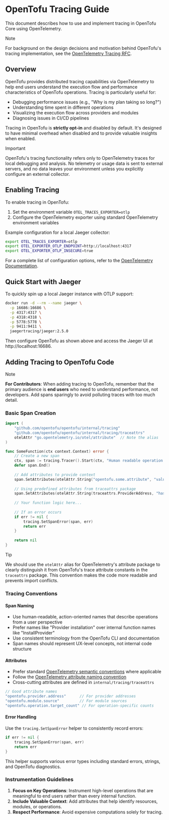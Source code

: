 # OpenTofu Tracing Guide

This document describes how to use and implement tracing in OpenTofu Core using OpenTelemetry.

> [!NOTE]  
> For background on the design decisions and motivation behind OpenTofu's tracing implementation, see the [OpenTelemetry Tracing RFC](https://github.com/opentofu/opentofu/blob/main/rfc/20250129-Tracing-For-Extra-Context.md).

## Overview

OpenTofu provides distributed tracing capabilities via OpenTelemetry to help end users understand the execution flow and performance characteristics of OpenTofu operations. Tracing is particularly useful for:

- Debugging performance issues (e.g., "Why is my plan taking so long?")
- Understanding time spent in different operations
- Visualizing the execution flow across providers and modules
- Diagnosing issues in CI/CD pipelines

Tracing in OpenTofu is **strictly opt-in** and disabled by default. It's designed to have minimal overhead when disabled and to provide valuable insights when enabled.

> [!IMPORTANT]  
> OpenTofu's tracing functionality refers only to OpenTelemetry traces for local debugging and analysis.
> No telemetry or usage data is sent to external servers, and no data leaves your environment unless you explicitly configure an external collector.

## Enabling Tracing

To enable tracing in OpenTofu:

1. Set the environment variable `OTEL_TRACES_EXPORTER=otlp`
2. Configure the OpenTelemetry exporter using standard OpenTelemetry environment variables

Example configuration for a local Jaeger collector:

```bash
export OTEL_TRACES_EXPORTER=otlp
export OTEL_EXPORTER_OTLP_ENDPOINT=http://localhost:4317
export OTEL_EXPORTER_OTLP_INSECURE=true
```

For a complete list of configuration options, refer to the [OpenTelemetry Documentation](https://opentelemetry.io/docs/specs/otel/protocol/exporter/).

## Quick Start with Jaeger

To quickly spin up a local Jaeger instance with OTLP support:

```bash
docker run -d --rm --name jaeger \
  -p 16686:16686 \
  -p 4317:4317 \
  -p 4318:4318 \
  -p 5778:5778 \
  -p 9411:9411 \
  jaegertracing/jaeger:2.5.0
```

Then configure OpenTofu as shown above and access the Jaeger UI at http://localhost:16686.

## Adding Tracing to OpenTofu Code

> [!NOTE]  
> **For Contributors**: When adding tracing to OpenTofu, remember that the primary audience is **end users** who need to understand performance, not developers. Add spans sparingly to avoid polluting traces with too much detail.

### Basic Span Creation

```go
import (
    "github.com/opentofu/opentofu/internal/tracing"
    "github.com/opentofu/opentofu/internal/tracing/traceattrs"
    otelAttr "go.opentelemetry.io/otel/attribute"  // Note the alias
)

func SomeFunction(ctx context.Context) error {
    // Create a new span
    ctx, span := tracing.Tracer().Start(ctx, "Human readable operation name")
    defer span.End()
    
    // Add attributes to provide context
    span.SetAttributes(otelAttr.String("opentofu.some.attribute", "value"))
    
    // Using predefined attributes from traceattrs package
    span.SetAttributes(otelAttr.String(traceattrs.ProviderAddress, "hashicorp/aws"))
    
    // Your function logic here...
    
    // If an error occurs
    if err != nil {
        tracing.SetSpanError(span, err)
        return err
    }
    
    return nil
}
```

> [!TIP]  
> We should use the `otelAttr` alias for OpenTelemetry's attribute package to clearly distinguish it from OpenTofu's trace attribute constants in the `traceattrs` package.
> This convention makes the code more readable and prevents import conflicts.

### Tracing Conventions

#### Span Naming

- Use human-readable, action-oriented names that describe operations from a user perspective
- Prefer names like "Provider installation" over internal function names like "InstallProvider"
- Use consistent terminology from the OpenTofu CLI and documentation
- Span names should represent UX-level concepts, not internal code structure

#### Attributes

- Prefer standard [OpenTelemetry semantic conventions](https://opentelemetry.io/docs/specs/semconv/) where applicable
- Follow the [OpenTelemetry attribute naming convention](https://opentelemetry.io/docs/specs/semconv/general/naming/)
- Cross-cutting attributes are defined in `internal/tracing/traceattrs`

```go
// Good attribute names
"opentofu.provider.address"      // For provider addresses
"opentofu.module.source"         // For module sources
"opentofu.operation.target_count" // For operation-specific counts
```


#### Error Handling

Use the `tracing.SetSpanError` helper to consistently record errors:

```go
if err != nil {
    tracing.SetSpanError(span, err)
    return err
}
```

This helper supports various error types including standard errors, strings, and OpenTofu diagnostics.

### Instrumentation Guidelines

1. **Focus on Key Operations**: Instrument high-level operations that are meaningful to end users rather than every internal function.
2. **Include Valuable Context**: Add attributes that help identify resources, modules, or operations.
3. **Respect Performance**: Avoid expensive computations solely for tracing.